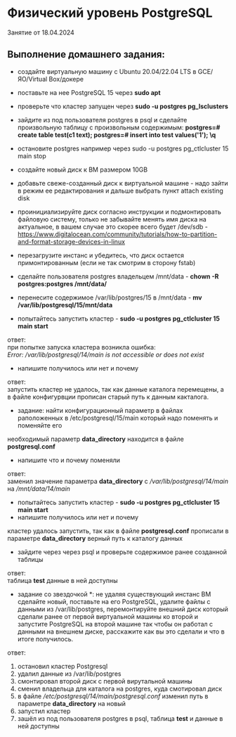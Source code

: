 # Физический уровень PostgreSQL 

Занятие от 18.04.2024

## Выполнение домашнего задания:

 - создайте виртуальную машину c Ubuntu 20.04/22.04 LTS в GCE/ЯО/Virtual Box/докере
 - поставьте на нее PostgreSQL 15 через **sudo apt**
 - проверьте что кластер запущен через **sudo -u postgres pg_lsclusters**
 - зайдите из под пользователя postgres в psql и сделайте произвольную таблицу с произвольным содержимым: **postgres=# create table test(c1 text); postgres=# insert into test values('1'); \q**

 - остановите postgres например через sudo -u postgres pg_ctlcluster 15 main stop
 - создайте новый диск к ВМ размером 10GB
 - добавьте свеже-созданный диск к виртуальной машине - надо зайти в режим ее редактирования и дальше выбрать пункт attach existing disk
 - проинициализируйте диск согласно инструкции и подмонтировать файловую систему, только не забывайте менять имя диска на актуальное, в вашем случае это скорее всего будет /dev/sdb - https://www.digitalocean.com/community/tutorials/how-to-partition-and-format-storage-devices-in-linux
 - перезагрузите инстанс и убедитесь, что диск остается примонтированным (если не так смотрим в сторону fstab)

 - сделайте пользователя postgres владельцем /mnt/data - **chown -R postgres:postgres /mnt/data/**
 
 - перенесите содержимое /var/lib/postgres/15 в /mnt/data - **mv /var/lib/postgresql/15/mnt/data**
 - попытайтесь запустить кластер - **sudo -u postgres pg_ctlcluster 15 main start**

ответ:\
при попытке запуска кластера возникла ошибка:\
*Error: /var/lib/postgresql/14/main is not accessible or does not exist*

 - напишите получилось или нет и почему

ответ:\
запустить кластер не удалось, так как данные каталога перемещены, а в файле конфигурвции прописан старый путь к данным какталога.

 - задание: найти конфигурационный параметр в файлах раположенных в /etc/postgresql/15/main который надо поменять и поменяйте его

необходимый параметр **data_directory** находится в файле **postgresql.conf**

 - напишите что и почему поменяли 
 
ответ:\
заменил значение параметра **data_directory** с */var/lib/postgresql/14/main* на */mnt/data/14/main*

 - попытайтесь запустить кластер - **sudo -u postgres pg_ctlcluster 15 main start**
 - напишите получилось или нет и почему

кластер удалось запустить, так как в файле **postgresql.conf** прописали в параметре **data_directory** верный путь к каталогу данных

 - зайдите через через psql и проверьте содержимое ранее созданной таблицы

ответ:\
таблица **test** данные в ней доступны

 - задание со звездочкой *: не удаляя существующий инстанс ВМ сделайте новый, поставьте на его PostgreSQL, удалите файлы с данными из /var/lib/postgres, перемонтируйте внешний диск который сделали ранее от первой виртуальной машины ко второй и запустите PostgreSQL на второй машине так чтобы он работал с данными на внешнем диске, расскажите как вы это сделали и что в итоге получилось.

ответ: 
1. остановил кластер Postgresql
2. удалил данные из /var/lib/postgres
3. смонтировал второй диск с первой вирутальной машины
4. сменил владельца для каталога на postgres, куда смотировал диск 
5. в файле */etc/postgresql/14/main/postgresql.conf* изменил путь в параметре **data_directory** на новый
6. запустил кластер
7. зашёл из под пользователя postgres в psql, таблица **test** и данные в ней доступны